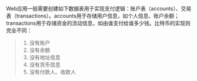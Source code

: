 Web应用一般需要创建如下数据表用于实现支付逻辑：账户表（accounts）、交易表（transactions）。accounts用于存储用户信息，如个人信息、账户余额；transactions用于存储资金的流动信息，如由谁支付给谁多少钱。比特币的实现则完全不同：

> 1. 没有账户
> 2. 没有余额
> 3. 没有地址信息
> 4. 没有货币信息
> 5. 没有付款人、收款人



